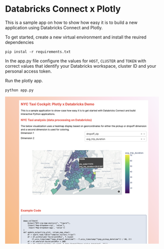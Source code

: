 # Databricks Connect x Plotly

This is a sample app on how to show how easy it is to build a new application
using Databricks Connect and Plotly.

To get started, create a new virtual environment and install the reuired
dependencies

```commandline
pip instal -r requirements.txt
```


In the app.py file configure the values for `HOST`, `CLUSTER` and `TOKEN` with
correct values that identify your Databricks workspace, cluster ID and your personal
access token.

Run the plotly app.

```shell
python app.py
```

![Screenshot](img/SCR-20230405-et1.png)